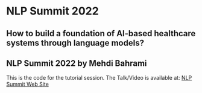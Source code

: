 # NLP Summit 2022
## How to build a foundation of AI-based healthcare systems through language models?
## NLP Summit 2022 by Mehdi Bahrami
This is the code for the tutorial session. The Talk/Video is available at: 
[NLP Summit Web Site](https://www.nlpsummit.org/how-to-build-a-foundation-of-ai-based-healthcare-systems-through-language-models)
